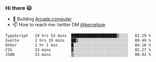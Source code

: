 ### Hi there 😃

- 🔨 Building [Arcade.computer](https://arcade.computer)
- 📫 How to reach me: twitter DM [@kernelsoe](https://twitter.com/kernelsoe)

<!--START_SECTION:waka-->

```txt
TypeScript   19 hrs 53 mins  ████████████████████▒░░░░   81.29 %
Svelte       2 hrs 19 mins   ██▒░░░░░░░░░░░░░░░░░░░░░░   09.49 %
Other        1 hr 1 min      █░░░░░░░░░░░░░░░░░░░░░░░░   04.16 %
CSS          33 mins         ▓░░░░░░░░░░░░░░░░░░░░░░░░   02.27 %
JSON         13 mins         ▒░░░░░░░░░░░░░░░░░░░░░░░░   00.92 %
```

<!--END_SECTION:waka-->
